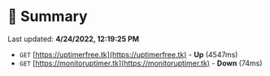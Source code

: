 # 📖 Summary
Last updated: **4/24/2022, 12:19:25 PM**

- `GET` [https://uptimerfree.tk](https://uptimerfree.tk) - **Up** (4547ms)
- `GET` [https://monitoruptimer.tk](https://monitoruptimer.tk) - **Down** (74ms)
